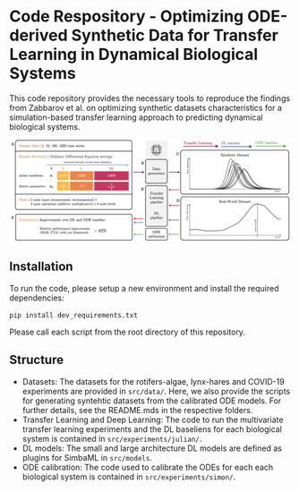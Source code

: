 # Code Respository - Optimizing ODE-derived Synthetic Data for Transfer Learning in Dynamical Biological Systems

This code repository provides the necessary tools to reproduce the findings from Zabbarov et al. on optimizing synthetic datasets characteristics for a simulation-based transfer learning approach to predicting dynamical biological systems.

![Overview of Experimental Setup](figures/visual_abstract.png)

## Installation

To run the code, please setup a new environment and install the required dependencies:
```
pip install dev_requirements.txt
```
Please call each script from the root directory of this repository.

## Structure

- Datasets: The datasets for the rotifers-algae, lynx-hares and COVID-19 experiments are provided in `src/data/`. Here, we also provide the scripts for generating syntehtic datasets from the calibrated ODE models. For further details, see the README.mds in the respective folders.
- Transfer Learning and Deep Learning: The code to run the multivariate transfer learning experiments and the DL baseliens for each biological system is contained in `src/experiments/julian/`.
- DL models: The small and large architecture DL models are defined as plugins for SimbaML in `src/models`.
- ODE calibration: The code used to calibrate the ODEs for each each biological system is contained in `src/experiments/simon/`.